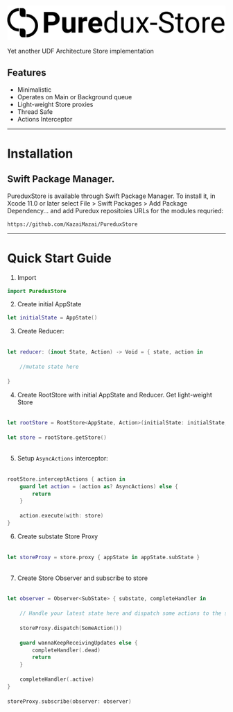 <p align="center">
  <img src="Logo.svg?raw=true" alt="Sublime's custom image"/>
</p>

Yet another UDF Architecture Store implementation


## Features

- Minimalistic 
- Operates on Main or Background queue
- Light-weight Store proxies
- Thread Safe 
- Actions Interceptor 
____________


# Installation
 

## Swift Package Manager.

PureduxStore is available through Swift Package Manager. 
To install it, in Xcode 11.0 or later select File > Swift Packages > Add Package Dependency... and add Puredux repositoies URLs for the modules requried:

```
https://github.com/KazaiMazai/PureduxStore
```
____________


# Quick Start Guide

1. Import
```swift
import PureduxStore

```

2. Create initial AppState

```swift
let initialState = AppState()

```

3. Create Reducer:

```swift 

let reducer: (inout State, Action) -> Void = { state, action in

    //mutate state here

}

```

4. Create RootStore with initial AppState and Reducer. Get light-weight Store

```swift

let rootStore = RootStore<AppState, Action>(initialState: initialState, reducer: reducer)

let store = rootStore.getStore()
 
```

5.  Setup `AsyncActions` interceptor:

```swift

rootStore.interceptActions { action in
    guard let action = (action as? AsyncActions) else {
        return
    }
    
    action.execute(with: store)
}

```

6. Create substate Store Proxy

```swift

let storeProxy = store.proxy { appState in appState.subState }
 
```

7. Create Store Observer and subscribe to store


```swift 

let observer = Observer<SubState> { substate, completeHandler in
    
    // Handle your latest state here and dispatch some actions to the store
    
    storeProxy.dispatch(SomeAction())
    
    guard wannaKeepReceivingUpdates else {
        completeHandler(.dead)
        return 
    }
    
    completeHandler(.active)
}

storeProxy.subscribe(observer: observer)

```

